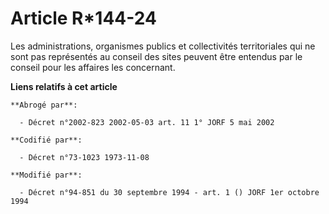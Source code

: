 # Article R*144-24

Les administrations, organismes publics et collectivités territoriales qui ne sont pas représentés au conseil des sites
peuvent être entendus par le conseil pour les affaires les concernant.

**Liens relatifs à cet article**

	**Abrogé par**:

	  - Décret n°2002-823 2002-05-03 art. 11 1° JORF 5 mai 2002

	**Codifié par**:

	  - Décret n°73-1023 1973-11-08

	**Modifié par**:

	  - Décret n°94-851 du 30 septembre 1994 - art. 1 () JORF 1er octobre 1994
